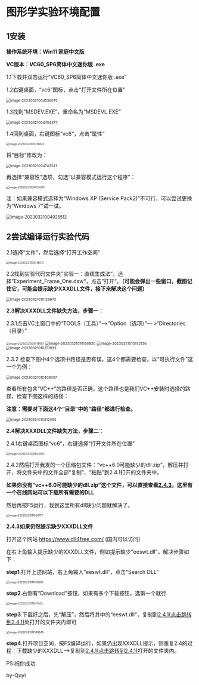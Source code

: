 # 图形学实验环境配置

## 1安装

**操作系统环境：Win11 家庭中文版**

**VC版本：VC60_SP6简体中文迷你版 .exe**



1.1下载并双击运行“VC60_SP6简体中文迷你版 .exe”

1.2右键桌面，“vc6”图标，点击“打开文件所在位置”

<img src="https://raw.githubusercontent.com/Ninot1Quyi/Typora-s-picture/master/img/image-20230321004704377.png" alt="image-20230321004556075" style="zoom: 67%;" />

1.3找到“MSDEV.EXE”，重命名为“MSDEVL.EXE”

<img src="https://raw.githubusercontent.com/Ninot1Quyi/Typora-s-picture/master/img/image-20230321004743241.png" alt="image-20230321004704377" style="zoom: 67%;" />



1.4回到桌面，右键图标“vc6“，点击”属性“

<img src="https://raw.githubusercontent.com/Ninot1Quyi/Typora-s-picture/master/img/image-20230321004835367.png" alt="image-20230321005219823" style="zoom: 50%;" />

将“目标”修改为：

<img src="https://raw.githubusercontent.com/Ninot1Quyi/Typora-s-picture/master/img/image-20230321004925512.png" alt="image-20230321004743241" style="zoom: 67%;" />

再选择“兼容性”选项，勾选“以兼容模式运行这个程序”：

<img src="https://raw.githubusercontent.com/Ninot1Quyi/Typora-s-picture/master/img/image-20230321005219823.png" alt="image-20230321004835367" style="zoom:50%;" />

注：如果兼容模式选择为“Windows XP (Service Pack2)”不可行，可以尝试更换为“Windows 7”试一试。

<img src="https://raw.githubusercontent.com/Ninot1Quyi/Typora-s-picture/master/img/image-20230321005416013.png" alt="image-20230321004925512" style="zoom: 80%;" />

## 2尝试编译运行实验代码

2.1选择“文件”，然后选择“打开工作空间”

<img src="https://raw.githubusercontent.com/Ninot1Quyi/Typora-s-picture/master/img/image-20230321005519597.png" alt="image-20230321005416013" style="zoom: 50%;" />



2.2找到实验代码文件夹”实验一：直线生成法“，选择”Experiment_Frame_One.dsw“，点击”打开“。**（可能会弹出一些窗口，截图记住它，可能会提示缺少XXXDLL文件，接下来解决这个问题）**

<img src="https://raw.githubusercontent.com/Ninot1Quyi/Typora-s-picture/master/img/image-20230321005644160.png" alt="image-20230321010126672" style="zoom: 67%;" />



**2.3解决XXXDLL文件缺失方法，步骤一：**

2.3.1点击VC主窗口中的“TOOLS（工具）”—>“Option（选项）”— >“Directories（目录）”

<img src="https://raw.githubusercontent.com/Ninot1Quyi/Typora-s-picture/master/img/image-20230321010126672.png" alt="image-20230321005519597" style="zoom: 50%;" />



<img src="https://raw.githubusercontent.com/Ninot1Quyi/Typora-s-picture/master/img/image-20230321010156930.png" alt="image-20230321010156930" style="zoom: 67%;" />

<img src="https://raw.githubusercontent.com/Ninot1Quyi/Typora-s-picture/master/img/image-20230321010231933.png" alt="image-20230321010742136" style="zoom:67%;" />

<img src="https://raw.githubusercontent.com/Ninot1Quyi/Typora-s-picture/master/img/image-20230321010408007.png" alt="image-20230321010231933" style="zoom: 67%;" />

2.3.2 检查下图中4个选项中路径是否有误，这4个都需要检查，以“可执行文件”这一个为例：

<img src="https://raw.githubusercontent.com/Ninot1Quyi/Typora-s-picture/master/img/image-20230321010812055.png" alt="image-20230321010408007" style="zoom:67%;" />

查看所有包含“VC++”的路径是否正确，这个路径也是我们VC++安装时选择的路径，检查下图这样的路径：

**注意：需要对下面这4个“目录”中的“路径”都进行检查。**

<img src="https://raw.githubusercontent.com/Ninot1Quyi/Typora-s-picture/master/img/image-20230321010742136.png" alt="image-20230321010812055" style="zoom:67%;" />

**2.4解决XXXDLL文件缺失方法，步骤二：**

<span name="2.4.1">2.4.1</span>右键桌面图标“vc6”，右键选择“打开文件所在位置”

<img src="https://raw.githubusercontent.com/Ninot1Quyi/Typora-s-picture/master/img/image-20230321004556075.png" alt="image-20230321005644160" style="zoom:50%;" />

2.4.2然后打开我发的一个压缩包文件：“vc++6.0可能缺少的dll.zip”，解压并打开，将文件夹中的文件全部“复制”、“粘贴”到2.4.1打开的文件夹中。

**如果你没有“vc++6.0可能缺少的dll.zip”这个文件，可以直接查看<a href="#2.4.3">2.4.3</a>，这里有一个在线网站可以下载所有需要的DLL**

然后再按F5运行，我到这里所有dll缺少问题就解决了。

<img src="https://raw.githubusercontent.com/Ninot1Quyi/Typora-s-picture/master/img/image-20230321012149545.png" alt="image-20230321011509177" style="zoom: 50%;" />

**<span name="2.4.3">2.4.3如果仍然提示缺少XXXDLL文件</span>**

打开这个网站 https://www.dll4free.com/ (国内可以访问)

在右上角输入提示缺少的XXXDLL文件，例如提示缺少"eeswt.dll"，解决步骤如下：

**step1**.打开上述网站，右上角输入“eeswt.dll”，点击“Search DLL”

<img src="https://raw.githubusercontent.com/Ninot1Quyi/Typora-s-picture/master/img/image-20230321011708803.png" alt="image-20230321011708803" style="zoom: 50%;" />

**step2**.右侧有“Download”按钮，如果有多个下载按钮，选第一个就行

<img src="https://raw.githubusercontent.com/Ninot1Quyi/Typora-s-picture/master/img/image-20230321011509177.png" alt="image-20230321011917402" style="zoom: 50%;" />

**step3**.下载好之后，先“解压”，然后将其中的“eeswt.dll”，复制到<a href="#2.4.1">2.4.1(点击跳转到2.4.1)</a>处打开的文件夹内即可

<img src="https://raw.githubusercontent.com/Ninot1Quyi/Typora-s-picture/master/img/image-20230321011917402.png" alt="image-20230321012149545" style="zoom: 50%;" />

**step4**.打开项目空间，按F5编译运行，如果仍出现XXXDLL提示，则重复2.4的过程：下载缺少的XXXDLL—>复制到<a href="#2.4.1">2.4.1(点击跳转到2.4.1)</a>打开的文件夹内。



PS:祝你成功

by-Quyi